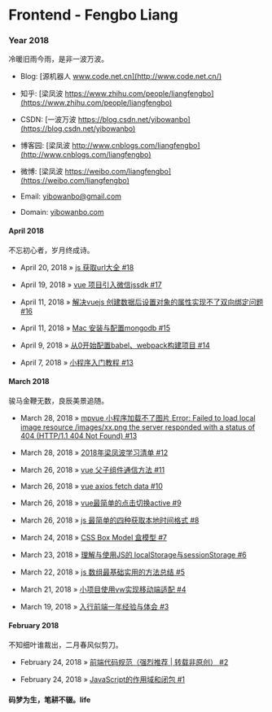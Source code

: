 # Frontend - Fengbo Liang

### Year 2018

冷暖旧雨今雨，是非一波万波。

- Blog: [源机器人 www.code.net.cn](http://www.code.net.cn/)

- 知乎: [梁凤波 https://www.zhihu.com/people/liangfengbo](https://www.zhihu.com/people/liangfengbo)

- CSDN: [一波万波 https://blog.csdn.net/yibowanbo](https://blog.csdn.net/yibowanbo)

- 博客园: [梁凤波 http://www.cnblogs.com/liangfengbo](http://www.cnblogs.com/liangfengbo) 

- 微博: [梁凤波 https://weibo.com/liangfengbo](https://weibo.com/liangfengbo)

- Email: yibowanbo@gmail.com

- Domain: [yibowanbo.com](yibowanbo.com)

#### April 2018

不忘初心者，岁月终成诗。

 - April 20, 2018 » [js 获取url大全 #18](https://github.com/liangfengbo/frontend/issues/18)

 - April 19, 2018 » [vue 项目引入微信jssdk #17](https://github.com/liangfengbo/frontend/issues/17)

 - April 11, 2018 » [解决vuejs 创建数据后设置对象的属性实现不了双向绑定问题 #16](https://github.com/liangfengbo/frontend/issues/16)

 - April 11, 2018 » [Mac 安装与配置mongodb #15](https://github.com/liangfengbo/frontend/issues/15)

 - April 9, 2018 » [从0开始配置babel、webpack构建项目 #14](https://github.com/liangfengbo/frontend/issues/14)

 - April 7, 2018 » [小程序入门教程 #13](https://github.com/liangfengbo/frontend/issues/13)


#### March 2018

骏马金鞭无数，良辰美景追随。

- March 28, 2018 » [mpvue 小程序加载不了图片 Error: Failed to load local image resource /images/xx.png the server responded with a status of 404 (HTTP/1.1 404 Not Found) #13](https://github.com/liangfengbo/frontend/issues/13)

- March 28, 2018 » [2018年梁凤波学习清单 #12](https://github.com/liangfengbo/frontend/issues/12)

- March 26, 2018 » [vue 父子组件通信方法 #11](https://github.com/liangfengbo/frontend/issues/11)

- March 26, 2018 » [vue axios fetch data #10](https://github.com/liangfengbo/frontend/issues/10)

- March 26, 2018 » [vue最简单的点击切换active #9](https://github.com/liangfengbo/frontend/issues/9)

- March 26, 2018 » [js 最简单的四种获取本地时间格式 #8](https://github.com/liangfengbo/frontend/issues/8)

- March 24, 2018 » [CSS Box Model 盒模型 #7](https://github.com/liangfengbo/frontend/issues/7)

- March 23, 2018 » [理解与使用JS的 localStorage与sessionStorage #6](https://github.com/liangfengbo/frontend/issues/6)

- March 22, 2018 » [js 数组最基础实用的方法总结  #5](https://github.com/liangfengbo/frontend/issues/5)

- March 21, 2018 » [小项目使用vw实现移动端适配  #4](https://github.com/liangfengbo/frontend/issues/4)

- March 19, 2018 » [入行前端一年经验与体会   #3](https://github.com/liangfengbo/frontend/issues/3)

#### February 2018
 
不知细叶谁裁出，二月春风似剪刀。

- February 24, 2018 » [前端代码规范（强烈推荐 | 转载非原创）   #2](https://github.com/liangfengbo/frontend/issues/2)
    
- February 24, 2018 » [JavaScript的作用域和闭包   #1](https://github.com/liangfengbo/frontend/issues/1)

#### 码梦为生，笔耕不辍。life
